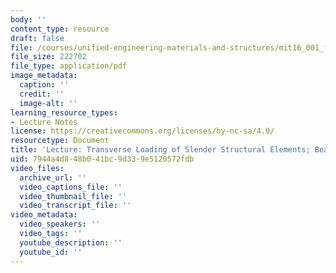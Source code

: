 ```yaml
---
body: ''
content_type: resource
draft: false
file: /courses/unified-engineering-materials-and-structures/mit16_001_f21_lec22lec23lec24.pdf
file_size: 222702
file_type: application/pdf
image_metadata:
  caption: ''
  credit: ''
  image-alt: ''
learning_resource_types:
- Lecture Notes
license: https://creativecommons.org/licenses/by-nc-sa/4.0/
resourcetype: Document
title: 'Lecture: Transverse Loading of Slender Structural Elements; Beam Theory'
uid: 7944a4d8-48b0-41bc-9d33-9e5120572fdb
video_files:
  archive_url: ''
  video_captions_file: ''
  video_thumbnail_file: ''
  video_transcript_file: ''
video_metadata:
  video_speakers: ''
  video_tags: ''
  youtube_description: ''
  youtube_id: ''
---
```

